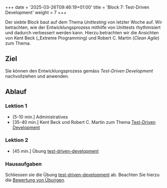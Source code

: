 +++
date = '2025-03-26T09:46:19+01:00'
title = 'Block 7: Test-Driven Development'
weight = 7
+++

Der siebte Block baut auf dem Thema _Unittesting_ von letzter Woche auf. Wir betrachten, wie der Entwicklungsprozess mithilfe von Unittests rhythmisiert und dadurch verbessert werden kann. Hierzu betrachten wir die Ansichten von Kent Beck (_Extreme Programming) und Robert C. Martin (_Clean Agile_) zum Thema.

## Ziel

Sie können den Entwicklungsprozess gemäss _Test-Driven Development_ nachvollziehen und anwenden.

## Ablauf

### Lektion 1

- [5-10 min.] Administratives
- [35-40 min.] Kent Beck und Robert C. Martin zum Thema [Test-Driven Development](https://m426.frickelbude.ch/essays/test-driven-development/index.html)

### Lektion 2

- [45 min.] Übung [test-driven-development](https://github.com/m426-2025/test-driven-development)

### Hausaufgaben

Schliessen sie die Übung [test-driven-development](https://github.com/m426-2025/test-driven-development) ab. Beachten Sie hierzu die [Bewertung von Übungen](/admin/index.html#bewertung-von-übungen).